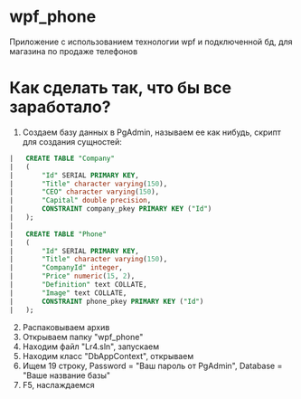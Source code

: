 # wpf_phone
Приложение с использованием технологии wpf и подключенной бд, для магазина по продаже телефонов
# Как сделать так, что бы все заработало? 

1) Создаем базу данных в PgAdmin, называем ее как нибудь, скрипт для создания сущностей:
 ```sql
|   CREATE TABLE "Company"
|   (
|       "Id" SERIAL PRIMARY KEY,
|       "Title" character varying(150),
|       "CEO" character varying(150),
|       "Capital" double precision,
|       CONSTRAINT company_pkey PRIMARY KEY ("Id")
|   );
|   
|   CREATE TABLE "Phone"
|   (
|       "Id" SERIAL PRIMARY KEY,
|       "Title" character varying(150),
|       "CompanyId" integer,
|       "Price" numeric(15, 2),
|       "Definition" text COLLATE,
|       "Image" text COLLATE,
|       CONSTRAINT phone_pkey PRIMARY KEY ("Id")
|   ); 
```
2) Распаковываем архив
3) Открываем папку "wpf_phone"
4) Находим файл "Lr4.sln", запускаем
5) Находим класс "DbAppContext", открываем
6) Ищем 19 строку, Password = "Ваш пароль от PgAdmin", Database = "Ваше название базы"
7) F5, наслаждаемся 
